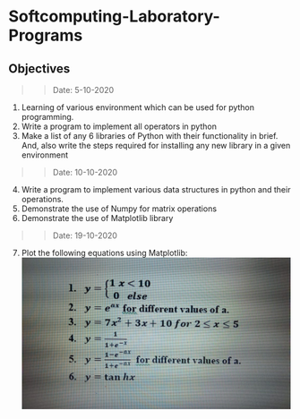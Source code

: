 # Softcomputing-Laboratory-Programs

## Objectives

>> Date: 5-10-2020
1. Learning of various environment which can be used for python programming.
2. Write a program to implement all operators in python
3. Make a list of any 6 libraries of Python with their functionality in brief. And, also write the steps required for installing any new library in a given environment


>> Date: 10-10-2020
4. Write a program to implement various data structures in python and their operations.
5. Demonstrate the use of Numpy for matrix operations
6. Demonstrate the use of Matplotlib library

>> Date: 19-10-2020
7. Plot the following equations using Matplotlib:
![](images/Equations.jpeg)

